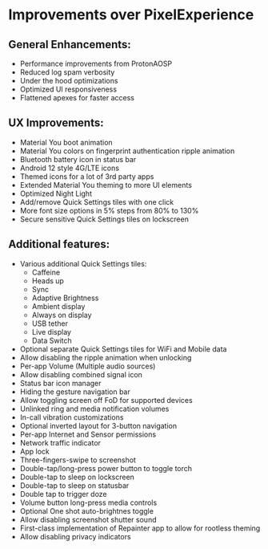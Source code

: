 # Improvements over PixelExperience

## General Enhancements:
- Performance improvements from ProtonAOSP
- Reduced log spam verbosity
- Under the hood optimizations
- Optimized UI responsiveness
- Flattened apexes for faster access

## UX Improvements:
- Material You boot animation
- Material You colors on fingerprint authentication ripple animation
- Bluetooth battery icon in status bar
- Android 12 style 4G/LTE icons
- Themed icons for a lot of 3rd party apps
- Extended Material You theming to more UI elements
- Optimized Night Light
- Add/remove Quick Settings tiles with one click
- More font size options in 5% steps from 80% to 130%
- Secure sensitive Quick Settings tiles on lockscreen

## Additional features:
- Various additional Quick Settings tiles: 
  - Caffeine 
  - Heads up 
  - Sync 
  - Adaptive Brightness
  - Ambient display
  - Always on display
  - USB tether
  - Live display
  - Data Switch
- Optional separate Quick Settings tiles for WiFi and Mobile data
- Allow disabling the ripple animation when unlocking
- Per-app Volume (Multiple audio sources)
- Allow disabling combined signal icon
- Status bar icon manager
- Hiding the gesture navigation bar
- Allow toggling screen off FoD for supported devices 
- Unlinked ring and media notification volumes
- In-call vibration customizations
- Optional inverted layout for 3-button navigation
- Per-app Internet and Sensor permissions
- Network traffic indicator
- App lock
- Three-fingers-swipe to screenshot
- Double-tap/long-press power button to toggle torch
- Double-tap to sleep on lockscreen
- Double-tap to sleep on statusbar
- Double tap to trigger doze 
- Volume button long-press media controls
- Optional One shot auto-brightnes toggle
- Allow disabling screenshot shutter sound
- First-class implementation of Repainter app to allow for rootless theming
- Allow disabling privacy indicators
